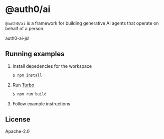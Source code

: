 # @auth0/ai

`@auth0/ai` is a framework for building generative AI agents that operate on behalf of a
person.



auth0-ai-js!

## Running examples

1. Install depedencies for the workspace

   ```sh
   $ npm install
   ```

2. Run [Turbo](https://turbo.build/)

   ```sh
   $ npm run build
   ```

3. Follow example instructions

## License

Apache-2.0
